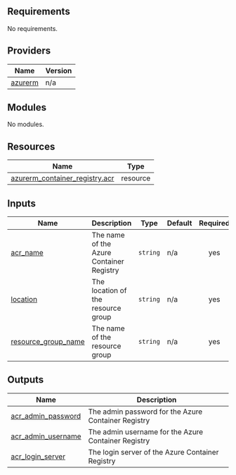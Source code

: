 <!-- BEGIN_TF_DOCS -->
## Requirements

No requirements.

## Providers

| Name | Version |
|------|---------|
| <a name="provider_azurerm"></a> [azurerm](#provider\_azurerm) | n/a |

## Modules

No modules.

## Resources

| Name | Type |
|------|------|
| [azurerm_container_registry.acr](https://registry.terraform.io/providers/hashicorp/azurerm/latest/docs/resources/container_registry) | resource |

## Inputs

| Name | Description | Type | Default | Required |
|------|-------------|------|---------|:--------:|
| <a name="input_acr_name"></a> [acr\_name](#input\_acr\_name) | The name of the Azure Container Registry | `string` | n/a | yes |
| <a name="input_location"></a> [location](#input\_location) | The location of the resource group | `string` | n/a | yes |
| <a name="input_resource_group_name"></a> [resource\_group\_name](#input\_resource\_group\_name) | The name of the resource group | `string` | n/a | yes |

## Outputs

| Name | Description |
|------|-------------|
| <a name="output_acr_admin_password"></a> [acr\_admin\_password](#output\_acr\_admin\_password) | The admin password for the Azure Container Registry |
| <a name="output_acr_admin_username"></a> [acr\_admin\_username](#output\_acr\_admin\_username) | The admin username for the Azure Container Registry |
| <a name="output_acr_login_server"></a> [acr\_login\_server](#output\_acr\_login\_server) | The login server of the Azure Container Registry |
<!-- END_TF_DOCS -->